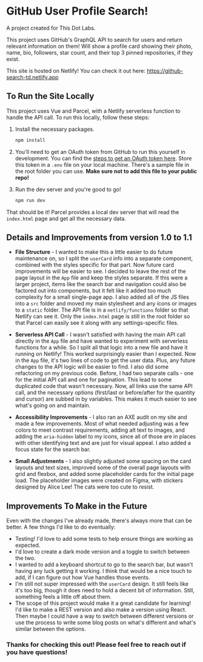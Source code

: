 # GitHub User Profile Search!

A project created for This Dot Labs.

This project uses GitHub's GraphQL API to search for users and return relevant information on them! Will show a profile card showing their photo, name, bio, followers, star count, and their top 3 pinned repositories, if they exist.

This site is hosted on Netlify! You can check it out here: <https://github-search-td.netlify.app>

## To Run the Site Locally

This project uses Vue and Parcel, with a Netlify serverless function to handle the API call. To run this locally, follow these steps:

1. Install the necessary packages.

    ```bash
    npm install
    ```

2. You'll need to get an OAuth token from GitHub to run this yourself in development. You can find the [steps to get an OAuth token here](https://docs.github.com/en/github/authenticating-to-github/creating-a-personal-access-token). Store this token in a `.env` file on your local machine. There's a sample file in the root folder you can use. **Make sure not to add this file to your public repo!**

3. Run the dev server and you're good to go!

    ```bash
    npm run dev
    ```

That should be it! Parcel provides a local dev server that will read the `index.html` page and get all the necessary data.

## Details and Improvements from version 1.0 to 1.1

- **File Structure** - I wanted to make this a little easier to do future maintenance on, so I split the `userCard` info into a separate component, combined with the styles specific for that part. Now future card improvements will be easier to see. I decided to leave the rest of the page layout in the `App` file and keep the styles separate. If this were a larger project, items like the search bar and navigation could also be factored out into components, but it felt like it added too much complexity for a small single-page app. I also added all of the JS files into a `src` folder and moved my main stylesheet and any icons or images to a `static` folder. The API file is in a `netlify/functions` folder so that Netlify can see it. Only the `index.html` page is still in the root folder so that Parcel can easily see it along with any settings-specific files.

- **Serverless API Call** - I wasn't satisfied with having the main API call directly in the `App` file and have wanted to experiment with serverless functions for a while. So I split all that logic into a new file and have it running on Netlify! This worked surprisingly easier than I expected. Now in the `App` file, it's two lines of code to get the user data. Plus, any future changes to the API logic will be easier to find. I also did some refactoring on my previous code. Before, I had two separate calls - one for the initial API call and one for pagination. This lead to some duplicated code that wasn't necessary. Now, all links use the same API call, and the necessary options (first/last or before/after for the quantity and cursor) are subbed in by variables. This makes it much easier to see what's going on and maintain.

- **Accessibility Improvements** - I also ran an AXE audit on my site and made a few improvements. Most of what needed adjusting was a few colors to meet contrast requirements, adding alt text to images, and adding the `aria-hidden` label to my icons, since all of those are in places with other identifying text and are just for visual appeal. I also added a focus state for the search bar.

- **Small Adjustments** - I also slightly adjusted some spacing on the card layouts and text sizes, improved some of the overall page layouts with grid and flexbox, and added some placeholder cards for the initial page load. The placeholder images were created on Figma, with stickers designed by Alice Lee! The cats were too cute to resist.

## Improvements To Make in the Future

Even with the changes I've already made, there's always more that can be better. A few things I'd like to do eventually:

- Testing! I'd love to add some tests to help ensure things are working as expected.
- I'd love to create a dark mode version and a toggle to switch between the two.
- I wanted to add a keyboard shortcut to go to the search bar, but wasn't having any luck getting it working. I think that would be a nice touch to add, if I can figure out how Vue handles those events.
- I'm still not super impressed with the `userCard` design. It still feels like it's too big, though it does need to hold a decent bit of information. Still, something feels a little off about them.
- The scope of this project would make it a great candidate for learning! I'd like to make a REST version and also make a version using React. Then maybe I could have a way to switch between different versions or use the process to write some blog posts on what's different and what's similar between the options.

### Thanks for checking this out! Please feel free to reach out if you have questions!
